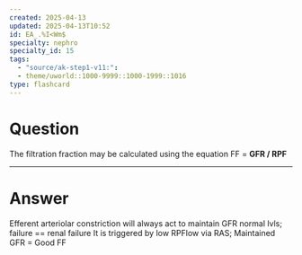 ```yaml
---
created: 2025-04-13
updated: 2025-04-13T10:52
id: EA_.%I<Wm$
specialty: nephro
specialty_id: 15
tags:
  - "source/ak-step1-v11:": 
  - theme/uworld::1000-9999::1000-1999::1016
type: flashcard
---
```


# Question
The filtration fraction may be calculated using the equation FF = **GFR / RPF**

---

# Answer
Efferent arteriolar constriction will always act to maintain GFR normal lvls; failure == renal failure  It is triggered by low RPFlow via RAS; Maintained GFR = Good FF